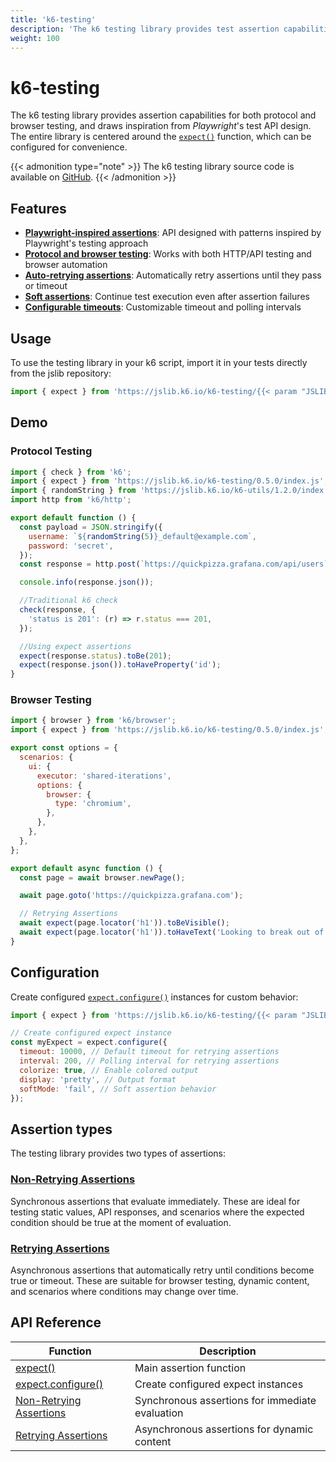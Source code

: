 ```yaml
---
title: 'k6-testing'
description: 'The k6 testing library provides test assertion capabilities for both protocol and browser testing.'
weight: 100
---
```


# k6-testing

The k6 testing library provides assertion capabilities for both protocol and browser testing, and draws inspiration from _Playwright_'s test API design.  
The entire library is centered around the [`expect()`](https://grafana.com/docs/k6/<K6_VERSION>/javascript-api/jslib/testing/expect) function, which can be configured for convenience.

{{< admonition type="note" >}}
The k6 testing library source code is available on [GitHub](https://github.com/grafana/k6-jslib-testing).
{{< /admonition >}}

## Features

- **[Playwright-inspired assertions](https://playwright.dev/docs/test-assertions)**: API designed with patterns inspired by Playwright's testing approach
- **[Protocol and browser testing](#demo)**: Works with both HTTP/API testing and browser automation
- **[Auto-retrying assertions](https://grafana.com/docs/k6/<K6_VERSION>/javascript-api/jslib/testing/expect#retrying-assertions)**: Automatically retry assertions until they pass or timeout
- **[Soft assertions](https://grafana.com/docs/k6/<K6_VERSION>/javascript-api/jslib/testing/expect#soft-assertions)**: Continue test execution even after assertion failures
- **[Configurable timeouts](https://grafana.com/docs/k6/<K6_VERSION>/javascript-api/jslib/testing/configure)**: Customizable timeout and polling intervals

## Usage

To use the testing library in your k6 script, import it in your tests directly from the jslib repository:

<!-- md-k6:skip -->

```javascript
import { expect } from 'https://jslib.k6.io/k6-testing/{{< param "JSLIB_TESTING_VERSION" >}}/index.js';
```

## Demo

### Protocol Testing

<!-- md-k6:skip -->

```javascript
import { check } from 'k6';
import { expect } from 'https://jslib.k6.io/k6-testing/0.5.0/index.js';
import { randomString } from 'https://jslib.k6.io/k6-utils/1.2.0/index.js';
import http from 'k6/http';

export default function () {
  const payload = JSON.stringify({
    username: `${randomString(5)}_default@example.com`,
    password: 'secret',
  });
  const response = http.post(`https://quickpizza.grafana.com/api/users`, payload); // create user

  console.info(response.json());

  //Traditional k6 check
  check(response, {
    'status is 201': (r) => r.status === 201,
  });

  //Using expect assertions
  expect(response.status).toBe(201);
  expect(response.json()).toHaveProperty('id');
}
```

### Browser Testing

<!-- md-k6:skip -->

```javascript
import { browser } from 'k6/browser';
import { expect } from 'https://jslib.k6.io/k6-testing/0.5.0/index.js';

export const options = {
  scenarios: {
    ui: {
      executor: 'shared-iterations',
      options: {
        browser: {
          type: 'chromium',
        },
      },
    },
  },
};

export default async function () {
  const page = await browser.newPage();

  await page.goto('https://quickpizza.grafana.com');

  // Retrying Assertions
  await expect(page.locator('h1')).toBeVisible();
  await expect(page.locator('h1')).toHaveText('Looking to break out of your pizza routine?');
}
```

## Configuration

Create configured [`expect.configure()`](https://grafana.com/docs/k6/<K6_VERSION>/javascript-api/jslib/testing/configure) instances for custom behavior:

<!-- md-k6:skip -->

```javascript
import { expect } from 'https://jslib.k6.io/k6-testing/{{< param "JSLIB_TESTING_VERSION" >}}/index.js';

// Create configured expect instance
const myExpect = expect.configure({
  timeout: 10000, // Default timeout for retrying assertions
  interval: 200, // Polling interval for retrying assertions
  colorize: true, // Enable colored output
  display: 'pretty', // Output format
  softMode: 'fail', // Soft assertion behavior
});
```

## Assertion types

The testing library provides two types of assertions:

### [Non-Retrying Assertions](https://grafana.com/docs/k6/<K6_VERSION>/javascript-api/jslib/testing/non-retrying-assertions/)

Synchronous assertions that evaluate immediately. These are ideal for testing static values, API responses, and scenarios where the expected condition should be true at the moment of evaluation.

### [Retrying Assertions](https://grafana.com/docs/k6/<K6_VERSION>/javascript-api/jslib/testing/retrying-assertions/)

Asynchronous assertions that automatically retry until conditions become true or timeout. These are suitable for browser testing, dynamic content, and scenarios where conditions may change over time.

## API Reference

| Function                                                                                                                 | Description                                     |
| ------------------------------------------------------------------------------------------------------------------------ | ----------------------------------------------- |
| [expect()](https://grafana.com/docs/k6/<K6_VERSION>/javascript-api/jslib/testing/expect)                                 | Main assertion function                         |
| [expect.configure()](https://grafana.com/docs/k6/<K6_VERSION>/javascript-api/jslib/testing/configure)                    | Create configured expect instances              |
| [Non-Retrying Assertions](https://grafana.com/docs/k6/<K6_VERSION>/javascript-api/jslib/testing/non-retrying-assertions) | Synchronous assertions for immediate evaluation |
| [Retrying Assertions](https://grafana.com/docs/k6/<K6_VERSION>/javascript-api/jslib/testing/retrying-assertions)         | Asynchronous assertions for dynamic content     |
